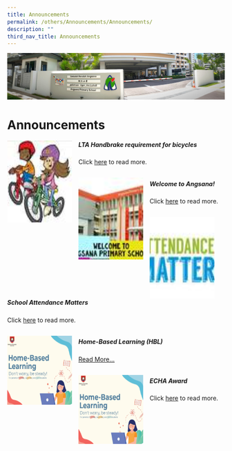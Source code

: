 ```yaml
---
title: Announcements
permalink: /others/Announcements/Announcements/
description: ""
third_nav_title: Announcements
---
```

![](/images/About%20Us.jpg)

Announcements
=============


<img src="/images/lta.jpeg" style="width:150px;height:190px;margin-right:15px;" align="left"> 

##### LTA Handbrake requirement for bicycles
Click [here](/others/announcements/lta-handbrake-requirement-for-bicycles/)&nbsp;to read more.

```

```

<img src="/images/welcome.jpeg" style="width:150px;height:190px;margin-right:15px;" align="left">

##### Welcome to Angsana!
Click&nbsp;[here](/others/Announcements/Welcome-to-Angsana/)&nbsp;to read more.

```

```


<img src="/images/school.jpeg" style="width:150px;height:190px;margin-right:15px;" align="left">

##### School Attendance Matters
Click&nbsp;[here](/others/Announcements/school-attendance-matters/)&nbsp;to read more.

```

```
<img src="/images/hblasps.png" style="width:150px;height:160px;margin-right:15px;" align="left">


##### Home-Based Learning (HBL)

[Read More...](https://sites.google.com/moe.edu.sg/aspshbl2020/home)

```

```
<img src="/images/hblasps.png" style="width:150px;height:160px;margin-right:15px;" align="left">

##### ECHA Award
Click&nbsp;[here](/others/Announcements/school-attendance-matters/)&nbsp;to read more.